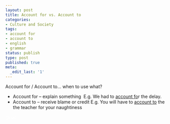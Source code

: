 ```yaml
---
layout: post
title: Account for vs. Account to
categories:
- Culture and Society
tags:
- account for
- account to
- english
- grammar
status: publish
type: post
published: true
meta:
  _edit_last: '1'
---
```

Account for / Account to... when to use what?
<ul>
	<li>Account for – explain something 
E.g. We had to <span style="text-decoration: underline;">account fo</span>r the delay.</li>
	<li>Account to – receive blame or credit
E.g. You will have to <span style="text-decoration: underline;">account to</span> the the teacher for your naughtiness</li>
</ul>
<div><span style="color: #ffffff;">gmat</span></div>
